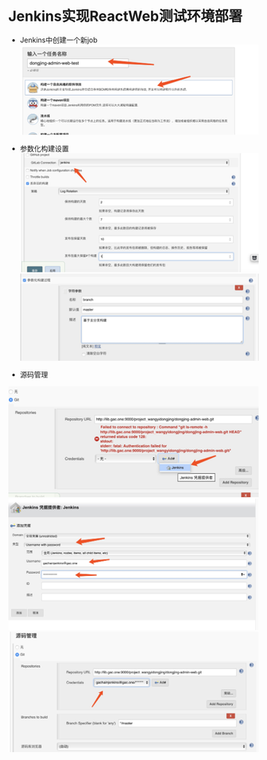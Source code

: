 # Jenkins实现ReactWeb测试环境部署

* Jenkins中创建一个新job![](/chi-xu-ji-cheng/jenkins/images/react-web-job-1.jpg)

* 参数化构建设置![](/chi-xu-ji-cheng/jenkins/images/react-web-job-2.jpg)![](/chi-xu-ji-cheng/jenkins/images/react-web-job-3.jpg)

* 源码管理

![](/chi-xu-ji-cheng/jenkins/images/react-web-job-3.5.jpg)![](/chi-xu-ji-cheng/jenkins/images/react-web-job-4.jpg)![](/chi-xu-ji-cheng/jenkins/images/react-web-job-5.jpg)

